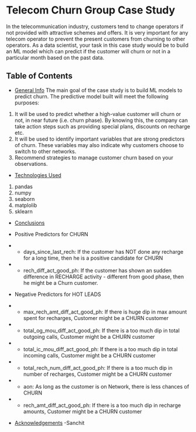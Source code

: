 # Telecom Churn Group Case Study
 In the telecommunication industry, customers tend to change operators if not provided with attractive schemes and offers. It is very important for any telecom operator to prevent the present customers from churning to other operators. As a data scientist, your task in this case study would be to build an ML model which can predict if the customer will churn or not in a particular month based on the past data.

## Table of Contents
* [General Info](#general-information)
The main goal of the case study is to build ML models to predict churn. The predictive model built will meet the following purposes:
1) It will be used to predict whether a high-value customer will churn or not, in near future (i.e. churn phase). By knowing this, the company can take action steps such as providing special plans, discounts on recharge etc.
2) It will be used to identify important variables that are strong predictors of churn. These variables may also indicate why customers choose to switch to other networks.
3) Recommend strategies to manage customer churn based on your observations.

* [Technologies Used](#technologies-used)
1) pandas
2) numpy
3) seaborn
4) matplolib
5) sklearn

* [Conclusions](#conclusions)
- Positive Predictors for CHURN
- - days_since_last_rech: If the customer has NOT done any recharge for a long time, then he is a positive candidate for CHURN
- - rech_diff_act_good_ph: If the customer has shown an sudden difference in RECHARGE activity - different from good phase, then he might be a Churn customer.

- Negative Predictors for HOT LEADS
- - max_rech_amt_diff_act_good_ph: If there is huge dip in max amount spent for recharges, Customer might be a CHURN customer
- - total_og_mou_diff_act_good_ph: If there is a too much dip in total outgoing calls, Customer might be a CHURN customer
- - total_ic_mou_diff_act_good_ph: If there is a too much dip in total incoming calls, Customer might be a CHURN customer
- - total_rech_num_diff_act_good_ph: If there is a too much dip in number of recharges, Customer might be a CHURN customer
- - aon: As long as the customer is on Network, there is less chances of CHURN
- - rech_amt_diff_act_good_ph: If there is a too much dip in recharge amounts, Customer might be a CHURN customer

* [Acknowledgements](#acknowledgements)
 -Sanchit
